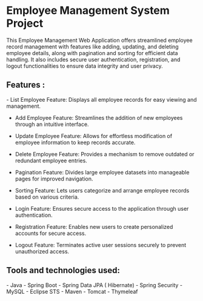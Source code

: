# Employee Management System Project
<p>This Employee Management Web Application offers streamlined employee record management with features like adding, updating, and deleting employee details, along with pagination and sorting for efficient data handling. It also includes secure user authentication, registration, and logout functionalities to ensure data integrity and user privacy.
</p>

<h2>Features : </h2>
<p>
- List Employee Feature: Displays all employee records for easy viewing and management.

- Add Employee Feature: Streamlines the addition of new employees through an intuitive interface.

- Update Employee Feature: Allows for effortless modification of employee information to keep records accurate.

 - Delete Employee Feature: Provides a mechanism to remove outdated or redundant employee entries.

-  Pagination Feature: Divides large employee datasets into manageable pages for improved navigation.

-  Sorting Feature: Lets users categorize and arrange employee records based on various criteria.

-  Login Feature: Ensures secure access to the application through user authentication.

-  Registration Feature: Enables new users to create personalized accounts for secure access.

-  Logout Feature: Terminates active user sessions securely to prevent unauthorized access.

  </p>

<h2>Tools and technologies used:</h2>
<p>
- Java
- Spring Boot
- Spring Data JPA ( Hibernate)
- Spring Security
- MySQL
- Eclipse STS
- Maven
- Tomcat
- Thymeleaf
 
</p>





